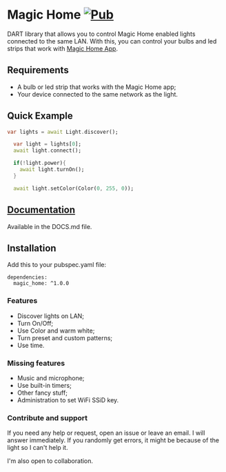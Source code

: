 # Magic Home [![Pub](https://img.shields.io/badge/Pub-1.0.0-brightgreen.svg)](https://pub.dev/packages/magic_home)

DART library that allows you to control Magic Home enabled lights connected to the same LAN.
With this, you can control your bulbs and led strips that work with [Magic Home App](https://play.google.com/store/apps/details?id=com.Zengge.LEDWifiMagicHome).

## Requirements
- A bulb or led strip that works with the Magic Home app;
- Your device connected to the same network as the light.

## Quick Example
```dart
var lights = await Light.discover();

  var light = lights[0];
  await light.connect();

  if(!light.power){
    await light.turnOn();
  }

  await light.setColor(Color(0, 255, 0));
```

## [Documentation](https://github.com/nathanielxd/magic-home-dart/blob/master/DOCS.md)
Available in the DOCS.md file.

## Installation
Add this to your pubspec.yaml file:
```
dependencies:
  magic_home: ^1.0.0
```

### Features
- Discover lights on LAN;
- Turn On/Off;
- Use Color and warm white;
- Turn preset and custom patterns;
- Use time.

### Missing features
- Music and microphone;
- Use built-in timers;
- Other fancy stuff;
- Administration to set WiFi SSiD key.

### Contribute and support
If you need any help or request, open an issue or leave an email. I will answer immediately. If you randomly get errors, it might be because of the light so I can't help it.

I'm also open to collaboration.